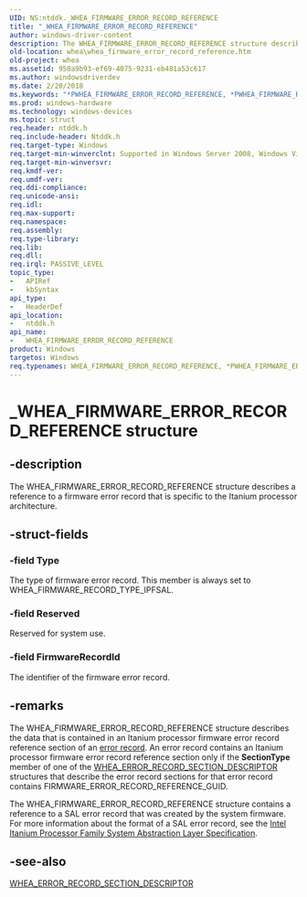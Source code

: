 ```yaml
---
UID: NS:ntddk._WHEA_FIRMWARE_ERROR_RECORD_REFERENCE
title: "_WHEA_FIRMWARE_ERROR_RECORD_REFERENCE"
author: windows-driver-content
description: The WHEA_FIRMWARE_ERROR_RECORD_REFERENCE structure describes a reference to a firmware error record that is specific to the Itanium processor architecture.
old-location: whea\whea_firmware_error_record_reference.htm
old-project: whea
ms.assetid: 950a9b93-ef69-4075-9231-eb481a53c617
ms.author: windowsdriverdev
ms.date: 2/20/2018
ms.keywords: "*PWHEA_FIRMWARE_ERROR_RECORD_REFERENCE, *PWHEA_FIRMWARE_RECORD, PWHEA_FIRMWARE_ERROR_RECORD_REFERENCE, PWHEA_FIRMWARE_ERROR_RECORD_REFERENCE structure pointer [WHEA Drivers and Applications], WHEA_FIRMWARE_ERROR_RECORD_REFERENCE, WHEA_FIRMWARE_ERROR_RECORD_REFERENCE structure [WHEA Drivers and Applications], WHEA_FIRMWARE_RECORD, _WHEA_FIRMWARE_ERROR_RECORD_REFERENCE, ntddk/PWHEA_FIRMWARE_ERROR_RECORD_REFERENCE, ntddk/WHEA_FIRMWARE_ERROR_RECORD_REFERENCE, whea.whea_firmware_error_record_reference, whearef_b43d8c6f-f768-47a1-9494-4a4bfac7d586.xml"
ms.prod: windows-hardware
ms.technology: windows-devices
ms.topic: struct
req.header: ntddk.h
req.include-header: Ntddk.h
req.target-type: Windows
req.target-min-winverclnt: Supported in Windows Server 2008, Windows Vista SP1, and later versions of Windows.
req.target-min-winversvr: 
req.kmdf-ver: 
req.umdf-ver: 
req.ddi-compliance: 
req.unicode-ansi: 
req.idl: 
req.max-support: 
req.namespace: 
req.assembly: 
req.type-library: 
req.lib: 
req.dll: 
req.irql: PASSIVE_LEVEL
topic_type:
-	APIRef
-	kbSyntax
api_type:
-	HeaderDef
api_location:
-	ntddk.h
api_name:
-	WHEA_FIRMWARE_ERROR_RECORD_REFERENCE
product: Windows
targetos: Windows
req.typenames: WHEA_FIRMWARE_ERROR_RECORD_REFERENCE, *PWHEA_FIRMWARE_ERROR_RECORD_REFERENCE
---
```


# _WHEA_FIRMWARE_ERROR_RECORD_REFERENCE structure


## -description


The WHEA_FIRMWARE_ERROR_RECORD_REFERENCE structure describes a reference to a firmware error record that is specific to the Itanium processor architecture.


## -struct-fields




### -field Type

The type of firmware error record. This member is always set to WHEA_FIRMWARE_RECORD_TYPE_IPFSAL.


### -field Reserved

Reserved for system use.


### -field FirmwareRecordId

The identifier of the firmware error record.


## -remarks



The WHEA_FIRMWARE_ERROR_RECORD_REFERENCE structure describes the data that is contained in an Itanium processor firmware error record reference section of an <a href="https://msdn.microsoft.com/080da29a-b5cb-45a5-848d-048d9612ee2a">error record</a>. An error record contains an Itanium processor firmware error record reference section only if the <b>SectionType </b>member of one of the <a href="https://msdn.microsoft.com/library/windows/hardware/ff560496">WHEA_ERROR_RECORD_SECTION_DESCRIPTOR</a> structures that describe the error record sections for that error record contains FIRMWARE_ERROR_RECORD_REFERENCE_GUID.

The WHEA_FIRMWARE_ERROR_RECORD_REFERENCE structure contains a reference to a SAL error record that was created by the system firmware. For more information about the format of a SAL error record, see the <a href="http://go.microsoft.com/fwlink/p/?linkid=72212">Intel Itanium Processor Family System Abstraction Layer Specification</a>.




## -see-also




<a href="https://msdn.microsoft.com/library/windows/hardware/ff560496">WHEA_ERROR_RECORD_SECTION_DESCRIPTOR</a>
 

 

